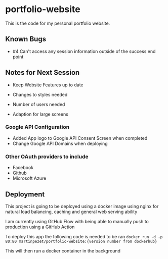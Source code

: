 # portfolio-website

This is the code for my personal portfolio website.

## Known Bugs

- #4 Can't access any session information outside of the success end point

## Notes for Next Session

- Keep Website Features up to date
- Changes to styles needed
- Number of users needed

- Adaption for large screens

### Google API Configuration
- Added App logo to Google API Consent Screen when completed
- Change Google API Domains when deploying

### Other OAuth providers to include
- Facebook
- Github
- Microsoft Azure

## Deployment

This project is going to be deployed using a docker image using nginx for natural load balancing, caching and general web serving ability

I am currently using GitHub Flow with being able to manually push to production using a GitHub Action

To deploy this app the following code is needed to be ran `docker run -d -p 80:80 martinpezet/portfolio-website:{version number from dockerhub}`

This will then run a docker container in the background

